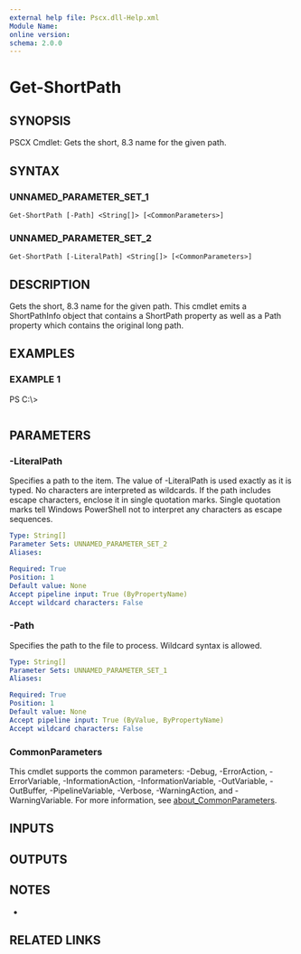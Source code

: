 ```yaml
---
external help file: Pscx.dll-Help.xml
Module Name:
online version:
schema: 2.0.0
---
```


# Get-ShortPath

## SYNOPSIS
PSCX Cmdlet: Gets the short, 8.3 name for the given path.

## SYNTAX

### UNNAMED_PARAMETER_SET_1
```
Get-ShortPath [-Path] <String[]> [<CommonParameters>]
```

### UNNAMED_PARAMETER_SET_2
```
Get-ShortPath [-LiteralPath] <String[]> [<CommonParameters>]
```

## DESCRIPTION
Gets the short, 8.3 name for the given path. 
This cmdlet emits a ShortPathInfo object that contains a ShortPath property as well as a Path property which contains the original long path.

## EXAMPLES

### EXAMPLE 1
PS C:\\\>

```

```

## PARAMETERS

### -LiteralPath
Specifies a path to the item.
The value of -LiteralPath is used exactly as it is typed.
No characters are interpreted as wildcards.
If the path includes escape characters, enclose it in single quotation marks.
Single quotation marks tell Windows PowerShell not to interpret any characters as escape sequences.

```yaml
Type: String[]
Parameter Sets: UNNAMED_PARAMETER_SET_2
Aliases:

Required: True
Position: 1
Default value: None
Accept pipeline input: True (ByPropertyName)
Accept wildcard characters: False
```

### -Path
Specifies the path to the file to process.
Wildcard syntax is allowed.

```yaml
Type: String[]
Parameter Sets: UNNAMED_PARAMETER_SET_1
Aliases:

Required: True
Position: 1
Default value: None
Accept pipeline input: True (ByValue, ByPropertyName)
Accept wildcard characters: False
```

### CommonParameters
This cmdlet supports the common parameters: -Debug, -ErrorAction, -ErrorVariable, -InformationAction, -InformationVariable, -OutVariable, -OutBuffer, -PipelineVariable, -Verbose, -WarningAction, and -WarningVariable. For more information, see [about_CommonParameters](http://go.microsoft.com/fwlink/?LinkID=113216).

## INPUTS

## OUTPUTS

## NOTES
*

## RELATED LINKS

